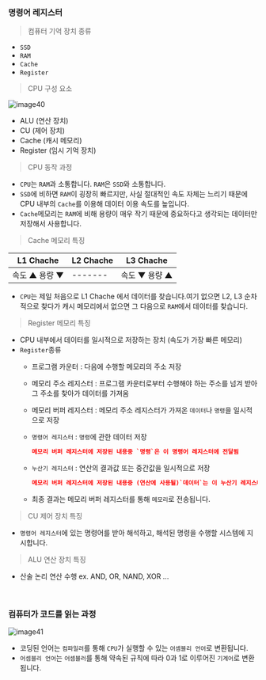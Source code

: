 ### 명령어 레지스터

> 컴퓨터 기억 장치 종류
> 
- `SSD`
- `RAM`
- `Cache`
- `Register`

> CPU 구성 요소

![image40](https://github.com/user-attachments/assets/797a074b-98a8-45e5-90a3-ecb01203d5d3)

- ALU (연산 장치)
- CU (제어 장치)
- Cache (캐시 메모리)
- Register (임시 기억 장치)

> CPU 동작 과정

- `CPU`는 `RAM`과 소통합니다. `RAM`은 `SSD`와 소통합니다.
- `SSD`에 비하면 `RAM`이 굉장히 빠르지만, 사실 절대적인 속도 자체는 느리기 때문에 CPU 내부의 `Cache`를 이용해 데이터 이용 속도를 높입니다.
- `Cache`메모리는 `RAM`에 비해 용량이 매우 작기 때문에 중요하다고 생각되는 데이터만 저장해서 사용합니다.

> Cache 메모리 특징

| L1 Chache | L2 Chache | L3 Chache |
| --- | --- | --- |
| 속도 ▲ 용량 ▼ | ------- | 속도 ▼ 용량 ▲ |

- `CPU`는 제일 처음으로 L1 Chache 에서 데이터를 찾습니다.여기 없으면 L2, L3 순차적으로 찾다가 캐시 메모리에서 없으면 그 다음으로 `RAM`에서 데이터를 찾습니다.

> Register 메모리 특징
> 
- CPU 내부에서 데이터를 일시적으로 저장하는 장치 (속도가 가장 빠른 메모리)
- `Register`종류
    - 프로그램 카운터 : 다음에 수행할 메모리의 주소 저장
    - 메모리 주소 레지스터 : 프로그램 카운터로부터 수행해야 하는 주소를 넘겨 받아 그 주소를 찾아가 데이터를 가져옴
    - 메모리 버퍼 레지스터 : 메모리 주소 레지스터가 가져온 `데이터`나 `명령`을 일시적으로 저장
    - `명령어 레지스터` : `명령`에 관한 데이터 저장
        
        ```json
        메모리 버퍼 레지스터에 저장된 내용중 `명령`은 이 명령어 레지스터에 전달됨
        ```
        
    - `누산기 레지스터` : 연산의 결과값 또는 중간값을 일시적으로 저장
        
        ```json
        메모리 버퍼 레지스터에 저장된 내용중 (연산에 사용될)`데이터`는 이 누산기 레지스터에 전달됨
        ```
        
    - 최종 결과는 메모리 버퍼 레지스터를 통해 `메모리`로 전송됩니다.

> CU 제어 장치 특징
> 
- `명령어 레지스터`에 있는 명령어를 받아 해석하고, 해석된 명령을 수행할 시스템에 지시합니다.

> ALU 연산 장치 특징
> 
- 산술 논리 연산 수행 ex. AND, OR, NAND, XOR ...

<br>

### 컴퓨터가 코드를 읽는 과정

![image41](https://github.com/user-attachments/assets/60c8b03b-5eba-47a5-8abe-9a5e3f4c68b6)

- 코딩된 언어는 `컴파일러`를 통해 `CPU`가 실행할 수 있는 `어셈블리 언어`로 변환됩니다.
- `어셈블리 언어`는 `어셈블러`를 통해 약속된 규칙에 따라 0과 1로 이루어진 `기계어`로 변환됩니다.